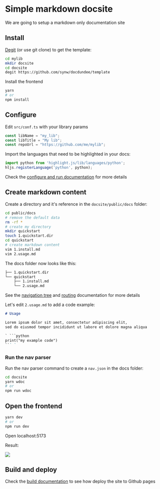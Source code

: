 # Simple markdown docsite

We are going to setup a markdown only documentation site

## Install

[Degit](https://github.com/Rich-Harris/degit) (or use git clone) to get the template:

```bash
cd mylib
mkdir docsite
cd docsite
degit https://github.com/synw/docdundee/template
```

Install the frontend

```bash
yarn
# or 
npm install
```

## Configure

Edit `src/conf.ts` with your library params

```ts
const libName = "my_lib";
const libTitle = "My lib";
const repoUrl = "https://github.com/me/mylib";
```

Import the languages that need to be highlighted in your docs:

```ts
import python from 'highlight.js/lib/languages/python';
hljs.registerLanguage('python', python);
```

Check the <a href="javascript:openLink('/frontend/get_started/configure_and_run')">configure and run documentation</a> for
more details

## Create markdown content

Create a directory and it's reference in the `docsite/public/docs` folder:

```bash
cd public/docs
# remove the default data
rm -rf *
# create my directory
mkdir quickstart
touch 1.quickstart.dir
cd quickstart
# create markdown content
vim 1.install.md
vim 2.usage.md
```

The docs folder now looks like this:

```bash
├── 1.quickstart.dir
└── quickstart
    ├── 1.install.md
    └── 2.usage.md
```

See the <a href="javascript:openLink('/frontend/navigation/the_nav_tree')">navigation tree</a> and
<a href="javascript:openLink('/frontend/navigation/routing')">routing</a> documentation for more details

Let's edit `2.usage.md` to add a code example:

```markdown
# Usage

Lorem ipsum dolor sit amet, consectetur adipiscing elit, 
sed do eiusmod tempor incididunt ut labore et dolore magna aliqua

` ```python
print("my example code")
``` `
```

### Run the nav parser

Run the nav parser command to create a `nav.json` in the docs folder:

```bash
cd docsite
yarn wdoc
# or 
npm run wdoc
```

## Open the frontend

```bash
yarn dev
# or
npm run dev
```

Open localhost:5173

Result:

![](/docdundee/img/case_studies/markdown/screenshot.png)

## Build and deploy

Check the <a href="javascript:openLink('/frontend/get_started/build')">build documentation</a> to see how deploy the site to Github pages